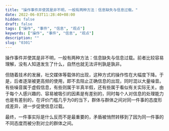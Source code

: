 ```yaml
---
title: "操作事件并使其是非不明，一般有两种方法：信息缺失与信息过载。"
date: 2022-06-03T11:28:40+08:00
hidden: false
draft: false
tags: ["操作", "事件", "信息", "观点"]
keywords: ["操作", "事件", "信息", "观点"]
description: ""
slug: "0301"
---
```


操作事件并使其是非不明，一般有两种方法：信息缺失与信息过载。前者比较容易理解，没有人知道发生了什么，自然也就无法评判孰是孰非。

但随着技术的发展，社交媒体等载体的出现，这种方式的操作性在大幅度下降。于是，后者逐渐被更高频的使用，即不去阻止正确信息的出现，同时混以大量噪音。有些噪音属于虚假信息，有些则属于半真半假，还有些属于看似有关实际无关。由于每个人感兴趣的、容易被吸引的因素是有差别的，同时每个人对信息的处理能力也是有差别的，在评价门槛几乎为0的当下，群体与群体之间对同一件事的态度形成差异，进一步促使信息过载。

最终，一件事实际是什么反而不是最重要的，矛盾被悄然转移到了因为同一件事的不同态度而被分割对立的群体之间。